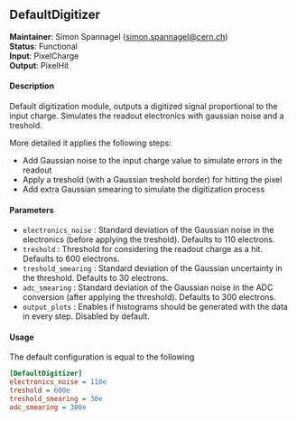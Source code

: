 ## DefaultDigitizer
**Maintainer**: Simon Spannagel (<simon.spannagel@cern.ch>)  
**Status**: Functional  
**Input**: PixelCharge  
**Output**: PixelHit  

#### Description
Default digitization module, outputs a digitized signal proportional to the input charge.  Simulates the readout electronics with gaussian noise and a treshold. 

More detailed it applies the following steps:

* Add Gaussian noise to the input charge value to simulate errors in the readout
* Apply a treshold (with a Gaussian treshold border) for hitting the pixel
* Add extra Gaussian smearing to simulate the digitization process

#### Parameters
* `electronics_noise` : Standard deviation of the Gaussian noise in the electronics (before applying the treshold). Defaults to 110 electrons.
* `treshold` : Threshold for considering the readout charge as a hit. Defaults to 600 electrons.
* `treshold_smearing` : Standard deviation of the Gaussian uncertainty in the threshold. Defaults to 30 electrons.
* `adc_smearing` : Standard deviation of the Gaussian noise in the ADC conversion (after applying the threshold). Defaults to 300 electrons.
* `output_plots` : Enables if histograms should be generated with the data in every step. Disabled by default.

#### Usage
The default configuration is equal to the following

```ini
[DefaultDigitizer]
electronics_noise = 110e
treshold = 600e
treshold_smearing = 30e
adc_smearing = 300e
```
